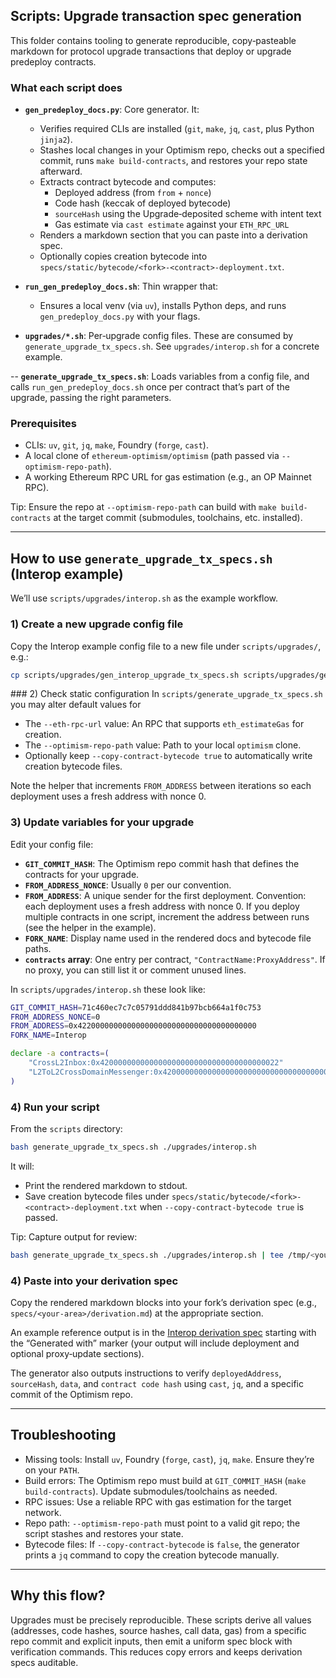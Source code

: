 ## Scripts: Upgrade transaction spec generation

This folder contains tooling to generate reproducible, copy‑pasteable markdown for protocol upgrade transactions that deploy or upgrade predeploy contracts.

### What each script does

- **`gen_predeploy_docs.py`**: Core generator. It:
  - Verifies required CLIs are installed (`git`, `make`, `jq`, `cast`, plus Python `jinja2`).
  - Stashes local changes in your Optimism repo, checks out a specified commit, runs `make build-contracts`, and restores your repo state afterward.
  - Extracts contract bytecode and computes:
    - Deployed address (from `from` + `nonce`)
    - Code hash (keccak of deployed bytecode)
    - `sourceHash` using the Upgrade‑deposited scheme with intent text
    - Gas estimate via `cast estimate` against your `ETH_RPC_URL`
  - Renders a markdown section that you can paste into a derivation spec.
  - Optionally copies creation bytecode into `specs/static/bytecode/<fork>-<contract>-deployment.txt`.

- **`run_gen_predeploy_docs.sh`**: Thin wrapper that:
  - Ensures a local venv (via `uv`), installs Python deps, and runs `gen_predeploy_docs.py` with your flags.

- **`upgrades/*.sh`**: Per‑upgrade config files. These are consumed by `generate_upgrade_tx_specs.sh`. See `upgrades/interop.sh` for a concrete example.

-- **`generate_upgrade_tx_specs.sh`**: Loads variables from a config file, and calls `run_gen_predeploy_docs.sh` once per contract that’s part of the upgrade, passing the right parameters.

### Prerequisites

- CLIs: `uv`, `git`, `jq`, `make`, Foundry (`forge`, `cast`).
- A local clone of `ethereum-optimism/optimism` (path passed via `--optimism-repo-path`).
- A working Ethereum RPC URL for gas estimation (e.g., an OP Mainnet RPC).

Tip: Ensure the repo at `--optimism-repo-path` can build with `make build-contracts` at the target commit (submodules, toolchains, etc. installed).

---

## How to use `generate_upgrade_tx_specs.sh` (Interop example)

We’ll use `scripts/upgrades/interop.sh` as the example workflow.

### 1) Create a new upgrade config file

Copy the Interop example config file to a new file under `scripts/upgrades/`, e.g.:

```bash
cp scripts/upgrades/gen_interop_upgrade_tx_specs.sh scripts/upgrades/gen_<yourfork>_upgrade_tx_specs.sh
```

### 2) Check static configuration 
In `scripts/generate_upgrade_tx_specs.sh` you may alter default values for 


- The `--eth-rpc-url` value: An RPC that supports `eth_estimateGas` for creation.
- The `--optimism-repo-path` value: Path to your local `optimism` clone.
- Optionally keep `--copy-contract-bytecode true` to automatically write creation bytecode files.

Note the helper that increments `FROM_ADDRESS` between iterations so each deployment uses a fresh address with nonce 0.


### 3) Update variables for your upgrade

Edit your config file:

- **`GIT_COMMIT_HASH`**: The Optimism repo commit hash that defines the contracts for your upgrade.
- **`FROM_ADDRESS_NONCE`**: Usually `0` per our convention.
- **`FROM_ADDRESS`**: A unique sender for the first deployment. Convention: each deployment uses a fresh address with nonce 0. If you deploy multiple contracts in one script, increment the address between runs (see the helper in the example).
- **`FORK_NAME`**: Display name used in the rendered docs and bytecode file paths.
- **`contracts` array**: One entry per contract, `"ContractName:ProxyAddress"`. If no proxy, you can still list it or comment unused lines.


In `scripts/upgrades/interop.sh` these look like:

```bash
GIT_COMMIT_HASH=71c460ec7c7c05791ddd841b97bcb664a1f0c753
FROM_ADDRESS_NONCE=0
FROM_ADDRESS=0x4220000000000000000000000000000000000000
FORK_NAME=Interop

declare -a contracts=(
    "CrossL2Inbox:0x4200000000000000000000000000000000000022"
    "L2ToL2CrossDomainMessenger:0x4200000000000000000000000000000000000023"
)
```

### 4) Run your script

From the `scripts` directory:

```bash
bash generate_upgrade_tx_specs.sh ./upgrades/interop.sh
```

It will:

- Print the rendered markdown to stdout.
- Save creation bytecode files under `specs/static/bytecode/<fork>-<contract>-deployment.txt` when `--copy-contract-bytecode true` is passed.

Tip: Capture output for review:

```bash
bash generate_upgrade_tx_specs.sh ./upgrades/interop.sh | tee /tmp/<yourfork>-gen.md
```

### 4) Paste into your derivation spec

Copy the rendered markdown blocks into your fork’s derivation spec (e.g., `specs/<your-area>/derivation.md`) at the appropriate section.

An example reference output is in the [Interop derivation spec](../specs/interop/derivation.md) starting with the “Generated with” marker (your output will include deployment and optional proxy‑update sections).

The generator also outputs instructions to verify `deployedAddress`, `sourceHash`, `data`, and `contract code hash` using `cast`, `jq`, and a specific commit of the Optimism repo.

---

## Troubleshooting

- Missing tools: Install `uv`, Foundry (`forge`, `cast`), `jq`, `make`. Ensure they’re on your `PATH`.
- Build errors: The Optimism repo must build at `GIT_COMMIT_HASH` (`make build-contracts`). Update submodules/toolchains as needed.
- RPC issues: Use a reliable RPC with gas estimation for the target network.
- Repo path: `--optimism-repo-path` must point to a valid git repo; the script stashes and restores your state.
- Bytecode files: If `--copy-contract-bytecode` is `false`, the generator prints a `jq` command to copy the creation bytecode manually.

---

## Why this flow?

Upgrades must be precisely reproducible. These scripts derive all values (addresses, code hashes, source hashes, call data, gas) from a specific repo commit and explicit inputs, then emit a uniform spec block with verification commands. This reduces copy errors and keeps derivation specs auditable.

